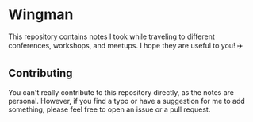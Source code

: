 # Wingman

This repository contains notes I took while traveling to different conferences, workshops, and meetups. I hope they are useful to you! ✈️

## Contributing

You can't really contribute to this repository directly, as the notes are personal. However, if you find a typo or have a suggestion for me to add something, please feel free to open an issue or a pull request.
